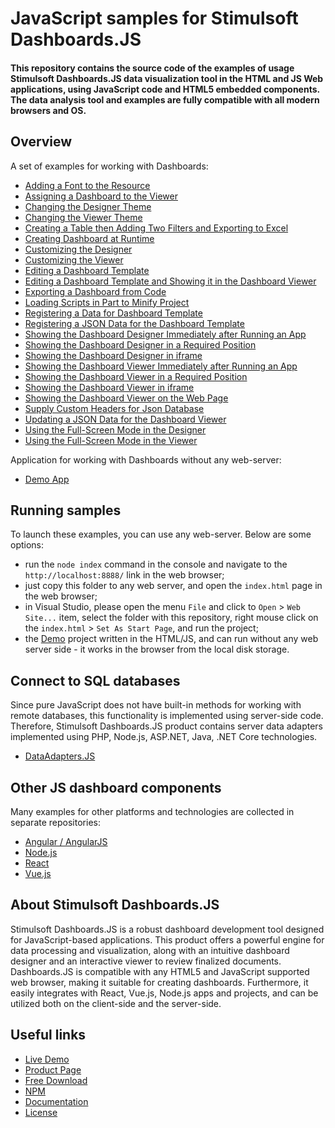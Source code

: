 # JavaScript samples for Stimulsoft Dashboards.JS

#### This repository contains the source code of the examples of usage Stimulsoft Dashboards.JS data visualization tool in the HTML and JS Web applications, using JavaScript code and HTML5 embedded components. The data analysis tool and examples are fully compatible with all modern browsers and OS.

## Overview
A set of examples for working with Dashboards:
* [Adding a Font to the Resource](https://github.com/stimulsoft/Samples-Dashboards.JS-for-HTML/blob/main/Working%20with%20Dashboard/Adding%20a%20Font%20to%20the%20Resource.html)
* [Assigning a Dashboard to the Viewer](https://github.com/stimulsoft/Samples-Dashboards.JS-for-HTML/blob/main/Working%20with%20Dashboard/Assigning%20a%20Dashboard%20to%20the%20Viewer.html)
* [Changing the Designer Theme](https://github.com/stimulsoft/Samples-Dashboards.JS-for-HTML/blob/main/Working%20with%20Dashboard/Changing%20the%20Designer%20Theme.html)
* [Changing the Viewer Theme](https://github.com/stimulsoft/Samples-Dashboards.JS-for-HTML/blob/main/Working%20with%20Dashboard/Changing%20the%20Viewer%20Theme.html)
* [Creating a Table then Adding Two Filters and Exporting to Excel](https://github.com/stimulsoft/Samples-Dashboards.JS-for-HTML/blob/main/Working%20with%20Dashboard/Creating%20a%20Table%20then%20Adding%20Two%20Filters%20and%20Exporting%20to%20Excel.html)
* [Creating Dashboard at Runtime](https://github.com/stimulsoft/Samples-Dashboards.JS-for-HTML/blob/main/Working%20with%20Dashboard/Creating%20Dashboard%20at%20Runtime.html)
* [Customizing the Designer](https://github.com/stimulsoft/Samples-Dashboards.JS-for-HTML/blob/main/Working%20with%20Dashboard/Customizing%20the%20Designer.html)
* [Customizing the Viewer](https://github.com/stimulsoft/Samples-Dashboards.JS-for-HTML/blob/main/Working%20with%20Dashboard/Customizing%20the%20Viewer.html)
* [Editing a Dashboard Template](https://github.com/stimulsoft/Samples-Dashboards.JS-for-HTML/blob/main/Working%20with%20Dashboard/Editing%20a%20Dashboard%20Template.html)
* [Editing a Dashboard Template and Showing it in the Dashboard Viewer](https://github.com/stimulsoft/Samples-Dashboards.JS-for-HTML/blob/main/Working%20with%20Dashboard/Editing%20a%20Dashboard%20Template%20and%20Showing%20it%20in%20the%20Dashboard%20Viewer.html)
* [Exporting a Dashboard from Code](https://github.com/stimulsoft/Samples-Dashboards.JS-for-HTML/blob/main/Working%20with%20Dashboard/Exporting%20a%20Dashboard%20from%20Code.html)
* [Loading Scripts in Part to Minify Project](https://github.com/stimulsoft/Samples-Dashboards.JS-for-HTML/blob/main/Working%20with%20Dashboard/Loading%20Scripts%20in%20Part%20to%20Minify%20Project.html)
* [Registering a Data for Dashboard Template](https://github.com/stimulsoft/Samples-Dashboards.JS-for-HTML/blob/main/Working%20with%20Dashboard/Registering%20a%20Data%20for%20Dashboard%20Template.html)
* [Registering a JSON Data for the Dashboard Template](https://github.com/stimulsoft/Samples-Dashboards.JS-for-HTML/blob/main/Working%20with%20Dashboard/Registering%20a%20JSON%20Data%20for%20the%20Dashboard%20Template.html)
* [Showing the Dashboard Designer Immediately after Running an App](https://github.com/stimulsoft/Samples-Dashboards.JS-for-HTML/blob/main/Working%20with%20Dashboard/Showing%20the%20Dashboard%20Designer%20Immediately%20after%20Running%20an%20App.html)
* [Showing the Dashboard Designer in a Required Position](https://github.com/stimulsoft/Samples-Dashboards.JS-for-HTML/blob/main/Working%20with%20Dashboard/Showing%20the%20Dashboard%20Designer%20in%20a%20Required%20Position.html)
* [Showing the Dashboard Designer in iframe](https://github.com/stimulsoft/Samples-Dashboards.JS-for-HTML/blob/main/Working%20with%20Dashboard/Showing%20the%20Dashboard%20Designer%20in%20iframe.html)
* [Showing the Dashboard Viewer Immediately after Running an App](https://github.com/stimulsoft/Samples-Dashboards.JS-for-HTML/blob/main/Working%20with%20Dashboard/Showing%20the%20Dashboard%20Viewer%20Immediately%20after%20Running%20an%20App.html)
* [Showing the Dashboard Viewer in a Required Position](https://github.com/stimulsoft/Samples-Dashboards.JS-for-HTML/blob/main/Working%20with%20Dashboard/Showing%20the%20Dashboard%20Viewer%20in%20a%20Required%20Position.html)
* [Showing the Dashboard Viewer in iframe](https://github.com/stimulsoft/Samples-Dashboards.JS-for-HTML/blob/main/Working%20with%20Dashboard/Showing%20the%20Dashboard%20Viewer%20in%20iframe.html)
* [Showing the Dashboard Viewer on the Web Page](https://github.com/stimulsoft/Samples-Dashboards.JS-for-HTML/blob/main/Working%20with%20Dashboard/Showing%20the%20Dashboard%20Viewer%20on%20the%20Web%20Page.html)
* [Supply Custom Headers for Json Database](https://github.com/stimulsoft/Samples-Dashboards.JS-for-HTML/blob/main/Working%20with%20Dashboard/Supply%20Custom%20Headers%20for%20Json%20Database.html)
* [Updating a JSON Data for the Dashboard Viewer](https://github.com/stimulsoft/Samples-Dashboards.JS-for-HTML/blob/main/Working%20with%20Dashboard/Updating%20a%20JSON%20Data%20for%20the%20Dashboard%20Viewer.html)
* [Using the Full-Screen Mode in the Designer](https://github.com/stimulsoft/Samples-Dashboards.JS-for-HTML/blob/main/Working%20with%20Dashboard/Using%20the%20Full-Screen%20Mode%20in%20the%20Designer.html)
* [Using the Full-Screen Mode in the Viewer](https://github.com/stimulsoft/Samples-Dashboards.JS-for-HTML/blob/main/Working%20with%20Dashboard/Using%20the%20Full-Screen%20Mode%20in%20the%20Viewer.html)
  
Application for working with Dashboards without any web-server:
* [Demo App](https://github.com/stimulsoft/Samples-Dashboards.JS-for-HTML/tree/main/Demo)

## Running samples
To launch these examples, you can use any web-server. Below are some options:
* run the `node index` command in the console and navigate to the `http://localhost:8888/` link in the web browser;
* just copy this folder to any web server, and open the `index.html` page in the web browser;
* in Visual Studio, please open the menu `File` and click to `Open` > `Web Site...` item, select the folder with this repository, right mouse click on the `index.html` > `Set As Start Page`, and run the project;
* the [Demo](https://github.com/stimulsoft/Samples-Dashboards.JS-for-HTML/tree/main/Demo) project written in the HTML/JS, and can run without any web server side - it works in the browser from the local disk storage.

## Connect to SQL databases
Since pure JavaScript does not have built-in methods for working with remote databases, this functionality is implemented using server-side code. Therefore, Stimulsoft Dashboards.JS product contains server data adapters implemented using PHP, Node.js, ASP.NET, Java, .NET Core technologies.
* [DataAdapters.JS](https://github.com/stimulsoft/DataAdapters.JS)

## Other JS dashboard components
Many examples for other platforms and technologies are collected in separate repositories:
* [Angular / AngularJS](https://github.com/stimulsoft/Samples-Dashboards.JS-for-Angular)
* [Node.js](https://github.com/stimulsoft/Samples-Dashboards.JS-for-Node.js)
* [React](https://github.com/stimulsoft/Samples-Dashboards.JS-for-React)
* [Vue.js](https://github.com/stimulsoft/Samples-Dashboards.JS-for-Vue.js)

## About Stimulsoft Dashboards.JS
Stimulsoft Dashboards.JS is a robust dashboard development tool designed for JavaScript-based applications. This product offers a powerful engine for data processing and visualization, along with an intuitive dashboard designer and an interactive viewer to review finalized documents. Dashboards.JS is compatible with any HTML5 and JavaScript supported web browser, making it suitable for creating dashboards. Furthermore, it easily integrates with React, Vue.js, Node.js apps and projects, and can be utilized both on the client-side and the server-side.

## Useful links
* [Live Demo](http://demo.stimulsoft.com/#Js)
* [Product Page](https://www.stimulsoft.com/en/products/dashboards-js)
* [Free Download](https://www.stimulsoft.com/en/downloads)
* [NPM](https://www.npmjs.com/package/stimulsoft-dashboards-js)
* [Documentation](https://www.stimulsoft.com/en/documentation/online/programming-manual/index.html?reports_js.htm)
* [License](LICENSE.md)
